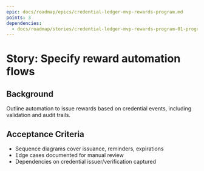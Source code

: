 ```yaml
---
epic: docs/roadmap/epics/credential-ledger-mvp-rewards-program.md
points: 3
dependencies:
  - docs/roadmap/stories/credential-ledger-mvp-rewards-program-01-program-design.md
---
```

# Story: Specify reward automation flows

## Background
Outline automation to issue rewards based on credential events, including validation and audit trails.

## Acceptance Criteria
- Sequence diagrams cover issuance, reminders, expirations
- Edge cases documented for manual review
- Dependencies on credential issuer/verification captured
